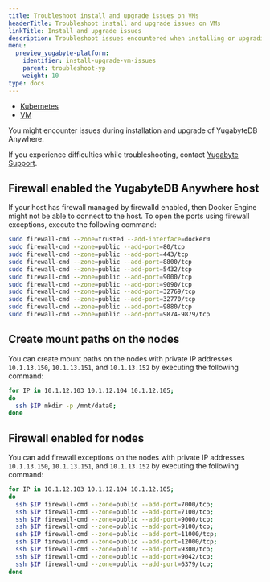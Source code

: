 ```yaml
---
title: Troubleshoot install and upgrade issues on VMs
headerTitle: Troubleshoot install and upgrade issues on VMs
linkTitle: Install and upgrade issues
description: Troubleshoot issues encountered when installing or upgrading YugabyteDB Anywhere on VMs.
menu:
  preview_yugabyte-platform:
    identifier: install-upgrade-vm-issues
    parent: troubleshoot-yp
    weight: 10
type: docs
---
```


<ul class="nav nav-tabs-alt nav-tabs-yb">
  <li>
    <a href="../kubernetes/" class="nav-link">
      <i class="fa-regular fa-dharmachakra" aria-hidden="true"></i>
      Kubernetes
    </a>
  </li>

  <li>
    <a href="../vm/" class="nav-link active">
      <i class="fa-solid fa-building"></i>
      VM
    </a>
  </li>

</ul>

You might encounter issues during installation and upgrade of YugabyteDB Anywhere.

If you experience difficulties while troubleshooting, contact [Yugabyte Support](https://support.yugabyte.com).

## Firewall enabled the YugabyteDB Anywhere host

If your host has firewall managed by firewalld enabled, then Docker Engine might not be able to connect to the host. To open the ports using firewall exceptions, execute the following command:

```sh
sudo firewall-cmd --zone=trusted --add-interface=docker0
sudo firewall-cmd --zone=public --add-port=80/tcp
sudo firewall-cmd --zone=public --add-port=443/tcp
sudo firewall-cmd --zone=public --add-port=8800/tcp
sudo firewall-cmd --zone=public --add-port=5432/tcp
sudo firewall-cmd --zone=public --add-port=9000/tcp
sudo firewall-cmd --zone=public --add-port=9090/tcp
sudo firewall-cmd --zone=public --add-port=32769/tcp
sudo firewall-cmd --zone=public --add-port=32770/tcp
sudo firewall-cmd --zone=public --add-port=9880/tcp
sudo firewall-cmd --zone=public --add-port=9874-9879/tcp
```


## Create mount paths on the nodes

You can create mount paths on the nodes with private IP addresses `10.1.13.150`, `10.1.13.151`, and `10.1.13.152` by executing the following command:

```sh
for IP in 10.1.12.103 10.1.12.104 10.1.12.105;
do
  ssh $IP mkdir -p /mnt/data0;
done
```

## Firewall enabled for nodes

You can add firewall exceptions on the nodes with private IP addresses `10.1.13.150`, `10.1.13.151`, and `10.1.13.152` by executing the following command:

```sh
for IP in 10.1.12.103 10.1.12.104 10.1.12.105;
do
  ssh $IP firewall-cmd --zone=public --add-port=7000/tcp;
  ssh $IP firewall-cmd --zone=public --add-port=7100/tcp;
  ssh $IP firewall-cmd --zone=public --add-port=9000/tcp;
  ssh $IP firewall-cmd --zone=public --add-port=9100/tcp;
  ssh $IP firewall-cmd --zone=public --add-port=11000/tcp;
  ssh $IP firewall-cmd --zone=public --add-port=12000/tcp;
  ssh $IP firewall-cmd --zone=public --add-port=9300/tcp;
  ssh $IP firewall-cmd --zone=public --add-port=9042/tcp;
  ssh $IP firewall-cmd --zone=public --add-port=6379/tcp;
done
```


<!--

For YugabyteDB Anywhere HTTPS configuration, you should set your own key or certificate. If you do provide this setting, the default public key is used, creating a potential security risk.

-->

